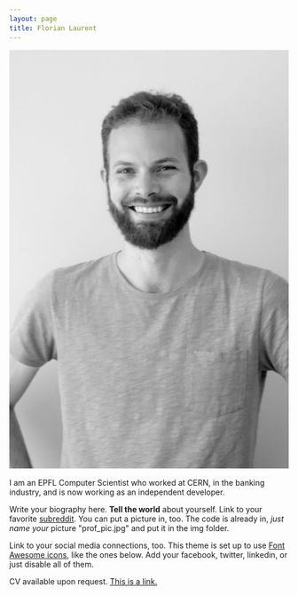 ```yaml
---
layout: page
title: Florian Laurent
---
```


<img class="col one right" src="img/florian-laurent.jpg">

I am an EPFL Computer Scientist who worked at CERN, in the banking industry, and is now working as an independent developer.

Write your biography here. **Tell the world** about yourself. Link to your favorite <a href="http://reddit.com" target="blank">subreddit</a>. You can put a picture in, too. The code is already in, _just name your_ picture "prof_pic.jpg" and put it in the img folder.

Link to your social media connections, too. This theme is set up to use <a href="http://fortawesome.github.io/Font-Awesome/" target="blank">Font Awesome icons</a>, like the ones below. Add your facebook, twitter, linkedin, or just disable all of them.

CV available upon request. [This is a link.](https://masterscrat.github.io)

<span class="contacticon center">
	<a href="mailto:name.surname@gmail.com"><i class="fa fa-envelope-square"></i></a>
	<a href="https://github.com/MasterScrat" target="_blank"><i class="fa fa-github-square"></i></a>
	<a href="https://www.reddit.com/user/MasterScrat/" target="_blank"><i class="fa fa-reddit-square"></i></a>
	<a href="https://twitter.com/MasterScrat" target="_blank"><i class="fa fa-twitter-square"></i></a>
	<a href="https://www.linkedin.com/in/florianlaurent/" target="_blank"><i class="fa fa-linkedin-square"></i></a>
</span>